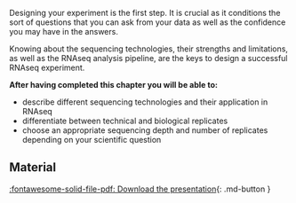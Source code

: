 
Designing your experiment is the first step. 
It is crucial as it conditions the sort of questions that you can ask from your data as well as the confidence you may have in the answers.

Knowing about the sequencing technologies, their strengths and limitations, as well as the RNAseq analysis pipeline, are the keys to design a successful RNAseq experiment.

**After having completed this chapter you will be able to:**

 * describe different sequencing technologies and their application in RNAseq
 * differentiate between technical and biological replicates
 * choose an appropriate sequencing depth and number of replicates depending on your scientific question



## Material

[:fontawesome-solid-file-pdf: Download the presentation](../assets/pdf/RNA-Seq_01_overview.pdf){: .md-button }